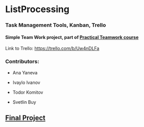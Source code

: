 # ListProcessing

### Task Management Tools, Kanban, Trello

#### Simple Team Work project, part of [Practical Teamwork course]( https://softuni.bg/trainings/1799/practical-teamwork-sept-2017) 

Link to Trello: https://trello.com/b/Uw4nDLFa
 
 
  		  
 ### Contributors:	
 
  - Ana Yaneva
  		  
  - Ivaylo Ivanov		  
  		  
  - Todor Komitov
 
  - Svetlin Buy
  
  ## [Final Project](https://github.com/IvoIvanov77/TravelGuideSoftUniTeamwork) 
 
